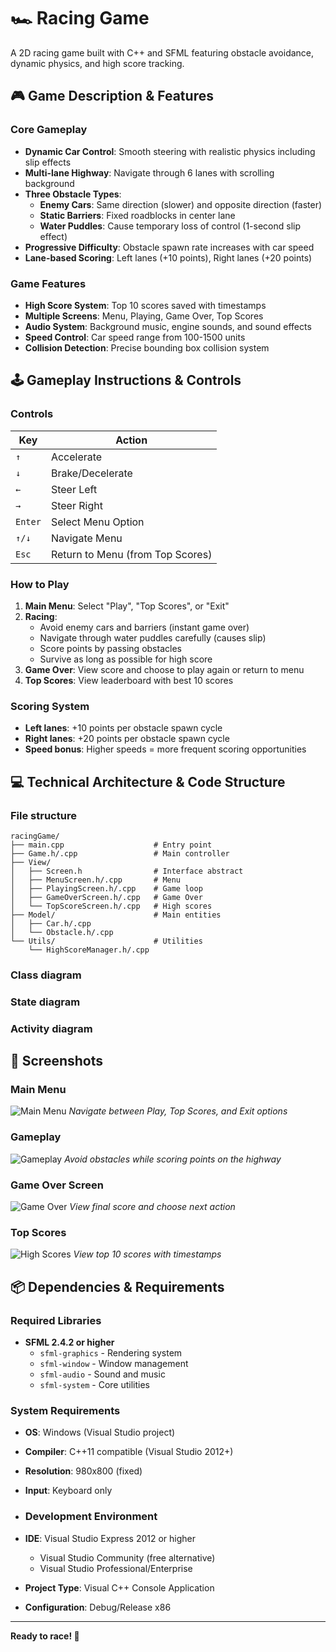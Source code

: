 # 🏎️ Racing Game

A 2D racing game built with C++ and SFML featuring obstacle avoidance, dynamic physics, and high score tracking.

## 🎮 Game Description & Features

### Core Gameplay
- **Dynamic Car Control**: Smooth steering with realistic physics including slip effects
- **Multi-lane Highway**: Navigate through 6 lanes with scrolling background
- **Three Obstacle Types**:
  - **Enemy Cars**: Same direction (slower) and opposite direction (faster)
  - **Static Barriers**: Fixed roadblocks in center lane
  - **Water Puddles**: Cause temporary loss of control (1-second slip effect)
- **Progressive Difficulty**: Obstacle spawn rate increases with car speed
- **Lane-based Scoring**: Left lanes (+10 points), Right lanes (+20 points)

### Game Features
- **High Score System**: Top 10 scores saved with timestamps
- **Multiple Screens**: Menu, Playing, Game Over, Top Scores
- **Audio System**: Background music, engine sounds, and sound effects
- **Speed Control**: Car speed range from 100-1500 units
- **Collision Detection**: Precise bounding box collision system

## 🕹️ Gameplay Instructions & Controls

### Controls
| Key | Action |
|-----|--------|
| `↑` | Accelerate |
| `↓` | Brake/Decelerate |
| `←` | Steer Left |
| `→` | Steer Right |
| `Enter` | Select Menu Option |
| `↑/↓` | Navigate Menu |
| `Esc` | Return to Menu (from Top Scores) |

### How to Play
1. **Main Menu**: Select "Play", "Top Scores", or "Exit"
2. **Racing**: 
   - Avoid enemy cars and barriers (instant game over)
   - Navigate through water puddles carefully (causes slip)
   - Score points by passing obstacles
   - Survive as long as possible for high score
3. **Game Over**: View score and choose to play again or return to menu
4. **Top Scores**: View leaderboard with best 10 scores

### Scoring System
- **Left lanes**: +10 points per obstacle spawn cycle
- **Right lanes**: +20 points per obstacle spawn cycle
- **Speed bonus**: Higher speeds = more frequent scoring opportunities

## 💻 Technical Architecture & Code Structure
### File structure
```
racingGame/
├── main.cpp                    # Entry point
├── Game.h/.cpp                 # Main controller
├── View/                       
│   ├── Screen.h                # Interface abstract
│   ├── MenuScreen.h/.cpp       # Menu
│   ├── PlayingScreen.h/.cpp    # Game loop
│   ├── GameOverScreen.h/.cpp   # Game Over
│   └── TopScoreScreen.h/.cpp   # High scores
├── Model/                      # Main entities 
│   ├── Car.h/.cpp              
│   └── Obstacle.h/.cpp         
└── Utils/                      # Utilities
    └── HighScoreManager.h/.cpp 
```
### Class diagram
### State diagram
### Activity diagram

## 📸 Screenshots

### Main Menu
![Main Menu](menu_screenshot.png)
*Navigate between Play, Top Scores, and Exit options*

### Gameplay
![Gameplay](gameplay_screenshot.png)
*Avoid obstacles while scoring points on the highway*

### Game Over Screen
![Game Over](gameover_screenshot.png)
*View final score and choose next action*

### Top Scores
![High Scores](scores_screenshot.png)
*View top 10 scores with timestamps*

## 📦 Dependencies & Requirements

### Required Libraries
- **SFML 2.4.2 or higher**
  - `sfml-graphics` - Rendering system
  - `sfml-window` - Window management  
  - `sfml-audio` - Sound and music
  - `sfml-system` - Core utilities

### System Requirements
- **OS**: Windows (Visual Studio project)
- **Compiler**: C++11 compatible (Visual Studio 2012+)
- **Resolution**: 980x800 (fixed)
- **Input**: Keyboard only

- ### Development Environment
- **IDE**: Visual Studio Express 2012 or higher
  - Visual Studio Community (free alternative)
  - Visual Studio Professional/Enterprise
- **Project Type**: Visual C++ Console Application
- **Configuration**: Debug/Release x86
---

**Ready to race! 🏁**
